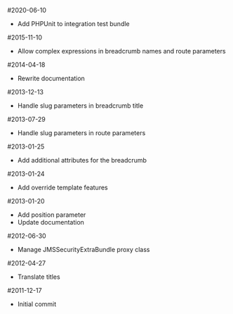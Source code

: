 #2020-06-10
 - Add PHPUnit to integration test bundle

#2015-11-10
 - Allow complex expressions in breadcrumb names and route parameters

#2014-04-18
 - Rewrite documentation

#2013-12-13
 - Handle slug parameters in breadcrumb title

#2013-07-29
 - Handle slug parameters in route parameters

#2013-01-25
 - Add additional attributes for the breadcrumb

#2013-01-24
 - Add override template features

#2013-01-20
 - Add position parameter
 - Update documentation

#2012-06-30
 - Manage JMSSecurityExtraBundle proxy class

#2012-04-27
 - Translate titles

#2011-12-17
 - Initial commit
